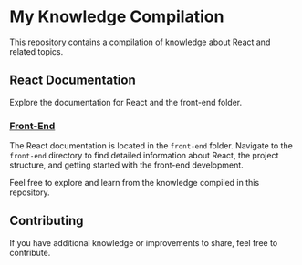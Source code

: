 # My Knowledge Compilation

This repository contains a compilation of knowledge about React and related topics.

## React Documentation

Explore the documentation for React and the front-end folder.

### [Front-End](front-end/react-documentation.md)

The React documentation is located in the `front-end` folder. Navigate to the `front-end` directory to find detailed information about React, the project structure, and getting started with the front-end development.

Feel free to explore and learn from the knowledge compiled in this repository.

## Contributing

If you have additional knowledge or improvements to share, feel free to contribute.
